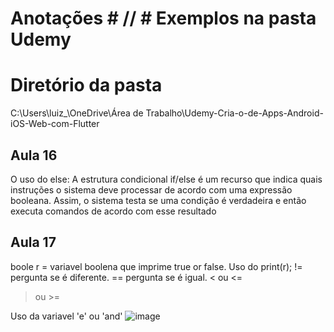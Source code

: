 # Anotações # // # Exemplos na pasta Udemy #

# Diretório da pasta #
C:\Users\luiz_\OneDrive\Área de Trabalho\Udemy\-Cria-o-de-Apps-Android-iOS-Web-com-Flutter


## Aula 16 ##

O uso do else: A estrutura condicional if/else é um recurso que indica quais instruções o sistema deve processar de acordo com uma expressão booleana. Assim, o sistema testa se uma condição é verdadeira e então executa comandos de acordo com esse resultado

## Aula 17 ##

boole r = variavel boolena que imprime true or false. Uso do print(r);
!= pergunta se é diferente.
== pergunta se é igual.
< ou <=
> ou >=

Uso da variavel 'e' ou 'and'
![image](https://user-images.githubusercontent.com/115110679/205915737-ecb544ef-3f36-4189-96b1-efa83f7c200e.png)

